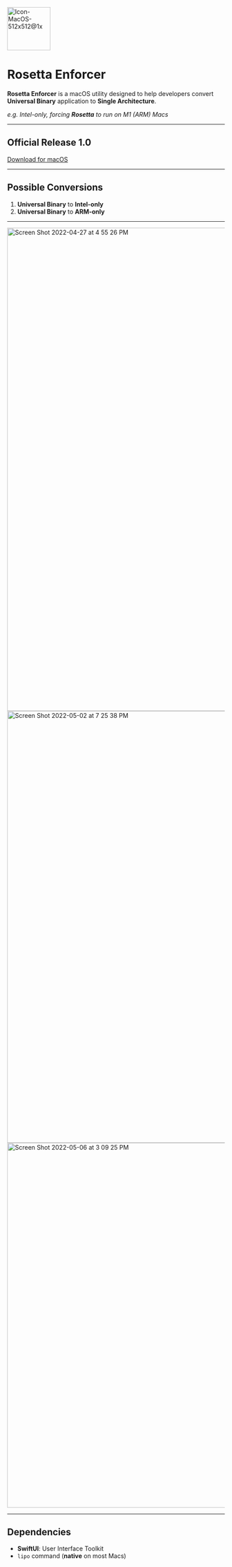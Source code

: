 <img width="100" alt="Icon-MacOS-512x512@1x" src="https://user-images.githubusercontent.com/35755386/167236771-f03b224f-0d6a-4e92-8556-510a62ceb56a.png">

# Rosetta Enforcer
**Rosetta Enforcer** is a macOS utility designed to help developers convert **Universal Binary** application to **Single Architecture**.

*e.g. Intel-only, forcing **Rosetta** to run on M1 (ARM) Macs*

---

## Official Release 1.0

[Download for macOS](https://github.com/wonmor/Rosetta-Enforcer/raw/main/Installers/Install_Rosetta_Enforcer.dmg)

---

## Possible Conversions

1. **Universal Binary** to **Intel-only**
2. **Universal Binary** to **ARM-only**

---

<img width="1119" alt="Screen Shot 2022-04-27 at 4 55 26 PM" src="https://user-images.githubusercontent.com/35755386/165629451-8a387c61-5d78-45e9-aef5-ecb53af24aab.png">

<img width="1000" alt="Screen Shot 2022-05-02 at 7 25 38 PM" src="https://user-images.githubusercontent.com/35755386/166342011-0adf3649-a007-4410-ac48-83dba0020573.png">

<img width="845" alt="Screen Shot 2022-05-06 at 3 09 25 PM" src="https://user-images.githubusercontent.com/35755386/167202509-5b9ce685-c280-4c84-9cd6-7dbb368140b6.png">

---

## Dependencies

- **SwiftUI**: User Interface Toolkit
- ```lipo``` command (**native** on most Macs)
